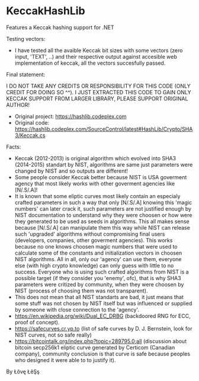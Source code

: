 # KeccakHashLib
Features a Keccak hashing support for .NET

Testing vectors:
- I have tested all the avaible Keccak bit sizes with some vectors (zero input, 'TEXT', ..) and their respective output against accesible web implementation of keccak, all the vectors succesfully passed.

Final statement: 

I DO NOT TAKE ANY CREDITS OR RESPONSIBILITY FOR THIS CODE (ONLY CREDIT FOR DOING SO ^^).
I JUST EXTRACTED THIS CODE TO GAIN ONLY KECCAK SUPPORT FROM LARGER LIBRARY, PLEASE SUPPORT ORIGINAL AUTHOR!

- Original project: https://hashlib.codeplex.com
- Original code: https://hashlib.codeplex.com/SourceControl/latest#HashLib/Crypto/SHA3/Keccak.cs

Facts:
- Keccak (2012-2013) is original algorithm which evolved into SHA3 (2014-2015) standart by NIST, algorithms are same just parameters were changed by NIST and so outputs are different!
- Some people consider Keccak better because NIST is USA goverment agency that most likely works with other goverment agencies like [N/.S/.A]!
- It is known that some eliptic curves most likely contain an especialy crafted parameters in such a way that only [N/.S/.A] knowing this 'magic numbers' can later crack it, such parameters are not justified enough by NIST documentation to understand why they were choosen or how were they generated to be used as seeds in algorithms. This all makes sense because [N/.S/.A] can manipulate them this way while NIST can release such 'upgraded' algorithms without compromising final users (developers, companies, other goverment agencies). This works because no one knows choosen magic numbers that were used to calculate some of the constants and initialization vectors in choosen NIST algorithms. All in all, only our 'agency' can use them, everyone else (with high crypto knowledge) can only guess with little to no success. Everyone who is using such crafted algorithms from NIST is a possible target (if they consider you 'enemy', ofc), that is why SHA3 parameters were critized by community, when they were choosen by NIST (process of choosing them was not transparent).
- This does not mean that all NIST standarts are bad, it just means that some stuff was not chosen by NIST itself but was influenced or supplied by someone with close connection to the 'agency'.
- https://en.wikipedia.org/wiki/Dual_EC_DRBG (backdoored RNG for ECC, proof of concept).
- https://safecurves.cr.yp.to (list of safe curves by D. J. Bernstein, look for NIST curves, not so safe really)
- https://bitcointalk.org/index.php?topic=289795.0;all (discussion about bitcoin secp256k1 eliptic curve generated by Certicom (Canadian company), community conclusion is that curve is safe because peoples who designed it were able to to justify it).

By Łôvę ŁêŞş
